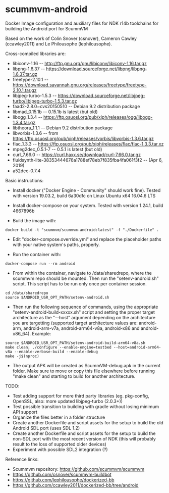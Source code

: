 # scummvm-android
Docker Image configuration and auxiliary files for NDK r14b toolchains for building the Android port for ScummVM

Based on the work of Colin Snover (csnover), Cameron Cawley (ccawley2011) and Le Philousophe (lephilousophe).

Cross-compiled libraries are:
- libiconv-1.16                                            -- http://ftp.gnu.org/gnu/libiconv/libiconv-1.16.tar.gz
- libpng-1.6.37                                            -- https://download.sourceforge.net/libpng/libpng-1.6.37.tar.gz
- freetype-2.10.1                                          -- https://download.savannah.gnu.org/releases/freetype/freetype-2.10.1.tar.gz
- libjpeg-turbo-1.5.3                                      -- https://download.sourceforge.net/libjpeg-turbo/libjpeg-turbo-1.5.3.tar.gz
- faad2-2.8.0~cvs20150510                                  -- Debian 9.2 distribution package
- libmad_0.15.1b                                           -- 0.15.1b is latest (but old)
- libogg_1.3.4                                             -- https://ftp.osuosl.org/pub/xiph/releases/ogg/libogg-1.3.4.tar.gz
- libtheora_1.1.1                                          -- Debian 9.2 distribution package
- libvorbis-1.3.6                                          -- from https://ftp.osuosl.org/pub/xiph/releases/vorbis/libvorbis-1.3.6.tar.gz
- flac_1.3.3                                               -- https://ftp.osuosl.org/pub/xiph/releases/flac/flac-1.3.3.tar.xz
- mpeg2dec_0.5.1-7                                         -- 0.5.1 is latest (but old)
- curl_7.66.0                                              -- https://curl.haxx.se/download/curl-7.66.0.tar.gz
- fluidsynth-lite-38353444676a1788ef78eb7f835fba4fa061f3f2 -- (Apr 6, 2019)
- a52dec-0.7.4

Basic instructions:
- Install docker ("Docker Engine - Community" should work fine). Tested with version 19.03.2, build 6a30dfc on Linux Ubuntu x64 16.04.6 LTS
- Install docker-compose on your system. Tested with version 1.24.1, build 4667896b

- Build the image with:
```
docker build -t "scummvm/scummvm-android:latest" -f "./Dockerfile" .
```

- Edit "docker-compose.override.yml" and replace the placeholder paths with your native system's paths, properly.

- Run the container with:
```
docker-compose run --rm android
```

- From within the container, navigate to /data/sharedrepo, where the scummvm repo should be mounted. Then run the "setenv-android.sh" script. This script has to be run only once per container session.
```
cd /data/sharedrepo
source $ANDROID_USR_OPT_PATH/setenv-android.sh
```
- Then run the following sequence of commands, using the appropriate "setenv-android-build-xxxxx.sh" script and setting the proper target architecture as the "--host" argument depending on the architecture you are targetting (supported target architecture values are: android-arm, android-arm-v7a, android-arm64-v8a, android-x86 and android-x86_64). Example:
```
source $ANDROID_USR_OPT_PATH/setenv-android-build-arm64-v8a.sh
make clean; ./configure --enable-engine=testbed --host=android-arm64-v8a --enable-verbose-build --enable-debug
make -j$(nproc)
```

- The output APK will be created as ScummVM-debug.apk in the current folder. Make sure to move or copy this file elsewhere before running "make clean" and starting to build for another architecture.

TODO:
- Test adding support for more third party libraries (eg. pkg-config, OpenSSL, also: more updated libjpeg-turbo (2.0.3+))
- Test possible transition to building with gradle without losing minimum API support
- Organize the files better in a folder structure
- Create another Dockerfile and script assets for the setup to build the old Android SDL port (uses SDL 1.2)
- Create another Dockerfile and script assets for the setup to build the non-SDL port with the most recent version of NDK (this will probably result to the loss of supported older devices)
- Experiment with possible SDL2 integration (?)

Reference links:
- Scummvm repository: https://github.com/scummvm/scummvm
- https://github.com/csnover/scummvm-buildbot
- https://github.com/lephilousophe/dockerized-bb
- https://github.com/ccawley2011/dockerized-bb/tree/android
